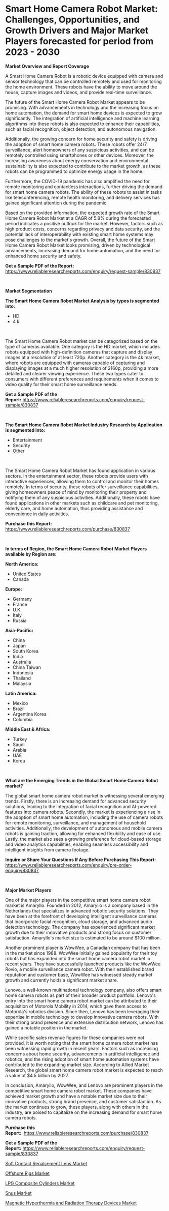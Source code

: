 <p><h1>Smart Home Camera Robot Market: Challenges, Opportunities, and Growth Drivers and Major Market Players forecasted for period from 2023 - 2030</h1></p><p><strong>Market Overview and Report Coverage</strong></p>
<p><p>A Smart Home Camera Robot is a robotic device equipped with camera and sensor technology that can be controlled remotely and used for monitoring the home environment. These robots have the ability to move around the house, capture images and videos, and provide real-time surveillance.</p><p>The future of the Smart Home Camera Robot Market appears to be promising. With advancements in technology and the increasing focus on home automation, the demand for smart home devices is expected to grow significantly. The integration of artificial intelligence and machine learning algorithms into these robots is also expected to enhance their capabilities, such as facial recognition, object detection, and autonomous navigation.</p><p>Additionally, the growing concern for home security and safety is driving the adoption of smart home camera robots. These robots offer 24/7 surveillance, alert homeowners of any suspicious activities, and can be remotely controlled using smartphones or other devices. Moreover, the increasing awareness about energy conservation and environmental sustainability is also expected to contribute to the market growth, as these robots can be programmed to optimize energy usage in the home.</p><p>Furthermore, the COVID-19 pandemic has also amplified the need for remote monitoring and contactless interactions, further driving the demand for smart home camera robots. The ability of these robots to assist in tasks like teleconferencing, remote health monitoring, and delivery services has gained significant attention during the pandemic.</p><p>Based on the provided information, the expected growth rate of the Smart Home Camera Robot Market at a CAGR of 5.8% during the forecasted period indicates a positive outlook for the market. However, factors such as high product costs, concerns regarding privacy and data security, and the potential lack of interoperability with existing smart home systems may pose challenges to the market's growth. Overall, the future of the Smart Home Camera Robot Market looks promising, driven by technological advancements, increasing demand for home automation, and the need for enhanced home security and safety.</p></p>
<p><strong>Get a Sample PDF of the Report:</strong> <a href="https://www.reliableresearchreports.com/enquiry/request-sample/830837">https://www.reliableresearchreports.com/enquiry/request-sample/830837</a></p>
<p>&nbsp;</p>
<p><strong>Market Segmentation</strong></p>
<p><strong>The Smart Home Camera Robot Market Analysis by types is segmented into:</strong></p>
<p><ul><li>HD</li><li>4 k</li></ul></p>
<p>&nbsp;</p>
<p><p>The Smart Home Camera Robot market can be categorized based on the type of cameras available. One category is the HD market, which includes robots equipped with high-definition cameras that capture and display images at a resolution of at least 720p. Another category is the 4k market, where robots are equipped with cameras capable of capturing and displaying images at a much higher resolution of 2160p, providing a more detailed and clearer viewing experience. These two types cater to consumers with different preferences and requirements when it comes to video quality for their smart home surveillance needs.</p></p>
<p><strong>Get a Sample PDF of the Report:</strong>&nbsp;<a href="https://www.reliableresearchreports.com/enquiry/request-sample/830837">https://www.reliableresearchreports.com/enquiry/request-sample/830837</a></p>
<p>&nbsp;</p>
<p><strong>The Smart Home Camera Robot Market Industry Research by Application is segmented into:</strong></p>
<p><ul><li>Entertainment</li><li>Security</li><li>Other</li></ul></p>
<p>&nbsp;</p>
<p><p>The Smart Home Camera Robot Market has found application in various sectors. In the entertainment sector, these robots provide users with interactive experiences, allowing them to control and monitor their homes remotely. In terms of security, these robots offer surveillance capabilities, giving homeowners peace of mind by monitoring their property and notifying them of any suspicious activities. Additionally, these robots have found applications in other markets such as childcare and pet monitoring, elderly care, and home automation, thus providing assistance and convenience in daily activities.</p></p>
<p><strong>Purchase this Report:</strong>&nbsp; <a href="https://www.reliableresearchreports.com/purchase/830837">https://www.reliableresearchreports.com/purchase/830837</a></p>
<p>&nbsp;</p>
<p><strong>In terms of Region, the Smart Home Camera Robot Market Players available by Region are:</strong></p>
<p>
    <p> <strong> North America: </strong>
        <ul>
            <li>United States</li>
            <li>Canada</li>
        </ul>
        </p> 
    <p> <strong> Europe: </strong>
        <ul>
            <li>Germany</li>
            <li>France</li>
            <li>U.K.</li>
            <li>Italy</li>
            <li>Russia</li>
        </ul>
        </p> 
    <p> <strong> Asia-Pacific: </strong>
        <ul>
            <li>China</li>
            <li>Japan</li>
            <li>South Korea</li>
            <li>India</li>
            <li>Australia</li>
            <li>China Taiwan</li>
            <li>Indonesia</li>
            <li>Thailand</li>
            <li>Malaysia</li>
        </ul>
        </p> 
    <p> <strong> Latin America: </strong>
        <ul>
            <li>Mexico</li>
            <li>Brazil</li>
            <li>Argentina Korea</li>
            <li>Colombia</li>
        </ul>
        </p> 
    <p> <strong> Middle East & Africa: </strong>
        <ul>
            <li>Turkey</li>
            <li>Saudi</li>
            <li>Arabia</li>
            <li>UAE</li>
            <li>Korea</li>
        </ul>
    </p>
    </p>
<p>&nbsp;</p>
<p><strong>What are the Emerging Trends in the Global Smart Home Camera Robot market?</strong></p>
<p><p>The global smart home camera robot market is witnessing several emerging trends. Firstly, there is an increasing demand for advanced security solutions, leading to the integration of facial recognition and AI-powered features into camera robots. Secondly, the market is experiencing a rise in the adoption of smart home automation, including the use of camera robots for remote monitoring, surveillance, and management of household activities. Additionally, the development of autonomous and mobile camera robots is gaining traction, allowing for enhanced flexibility and ease of use. Lastly, the market also sees a growing preference for cloud-based storage and video analytics capabilities, enabling seamless accessibility and intelligent insights from camera footage.</p></p>
<p><strong>Inquire or Share Your Questions If Any Before Purchasing This Report</strong>- <a href="https://www.reliableresearchreports.com/enquiry/pre-order-enquiry/830837">https://www.reliableresearchreports.com/enquiry/pre-order-enquiry/830837</a></p>
<p>&nbsp;</p>
<p><strong>Major Market Players</strong></p>
<p><p>One of the major players in the competitive smart home camera robot market is Amaryllo. Founded in 2012, Amaryllo is a company based in the Netherlands that specializes in advanced robotic security solutions. They have been at the forefront of developing intelligent surveillance cameras that incorporate facial recognition, cloud storage, and advanced audio detection technology. The company has experienced significant market growth due to their innovative products and strong focus on customer satisfaction. Amaryllo's market size is estimated to be around $100 million.</p><p>Another prominent player is WowWee, a Canadian company that has been in the market since 1988. WowWee initially gained popularity for their toy robots but has expanded into the smart home camera robot market in recent years. They have successfully launched products like the WowWee Rovio, a mobile surveillance camera robot. With their established brand reputation and customer base, WowWee has witnessed steady market growth and currently holds a significant market share.</p><p>Lenovo, a well-known multinational technology company, also offers smart home camera robots as part of their broader product portfolio. Lenovo's entry into the smart home camera robot market can be attributed to their acquisition of Motorola Mobility in 2014, which gave them access to Motorola's robotics division. Since then, Lenovo has been leveraging their expertise in mobile technology to develop innovative camera robots. With their strong brand presence and extensive distribution network, Lenovo has gained a notable position in the market.</p><p>While specific sales revenue figures for these companies were not provided, it is worth noting that the smart home camera robot market has been witnessing rapid growth in recent years. Factors such as increasing concerns about home security, advancements in artificial intelligence and robotics, and the rising adoption of smart home automation systems have contributed to the expanding market size. According to Allied Market Research, the global smart home camera robot market is expected to reach a value of $4.5 billion by 2027.</p><p>In conclusion, Amaryllo, WowWee, and Lenovo are prominent players in the competitive smart home camera robot market. These companies have achieved market growth and have a notable market size due to their innovative products, strong brand presence, and customer satisfaction. As the market continues to grow, these players, along with others in the industry, are poised to capitalize on the increasing demand for smart home camera robots.</p></p>
<p><strong>Purchase this Report:</strong>&nbsp;&nbsp;<a href="https://www.reliableresearchreports.com/purchase/830837">https://www.reliableresearchreports.com/purchase/830837</a></p>
<p></p>
<p><strong>Get a Sample PDF of the Report:</strong>&nbsp;<a href="https://www.reliableresearchreports.com/enquiry/request-sample/830837">https://www.reliableresearchreports.com/enquiry/request-sample/830837</a></p>
<p><p><a href="https://medium.com/@staceyhilll3626/soft-contact-repalcement-lens-market-size-and-market-trends-complete-industry-overview-2023-to-97fefa80a9e9">Soft Contact Repalcement Lens Market</a></p><p><a href="https://www.linkedin.com/pulse/offshore-rigs-market-size-share-amp-trends-analysis-report/">Offshore Rigs Market</a></p><p><a href="https://www.linkedin.com/pulse/decoding-lpg-composite-cylinders-market-deep-dive-latest/">LPG Composite Cylinders Market</a></p><p><a href="https://medium.com/@eloisadavis6326/snus-market-size-market-outlook-and-market-forecast-2023-to-2030-3780feb075dc">Snus Market</a></p><p><a href="https://www.linkedin.com/pulse/magnetic-hyperthermia-radiation-therapy-devices-market-research/">Magnetic Hyperthermia and Radiation Therapy Devices Market</a></p></p>